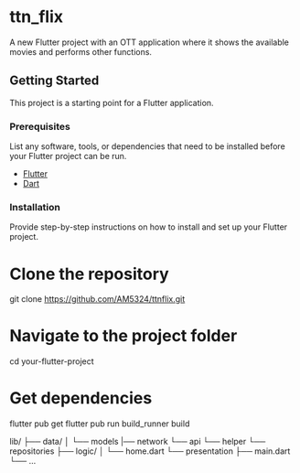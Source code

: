 # ttn_flix

A new Flutter project with an OTT application where it shows the available movies and performs other functions.

## Getting Started

This project is a starting point for a Flutter application.

### Prerequisites

List any software, tools, or dependencies that need to be installed before your Flutter project can be run.

- [Flutter](https://flutter.dev/docs/get-started/install)
- [Dart](https://dart.dev/get-dart)
### Installation

Provide step-by-step instructions on how to install and set up your Flutter project.

# Clone the repository
git clone https://github.com/AM5324/ttnflix.git

# Navigate to the project folder
cd your-flutter-project

# Get dependencies
flutter pub get
flutter pub run build_runner build

lib/
├── data/
│   └── models
    |── network
        └── api
        └── helper
    └── repositories
├── logic/
│   └── home.dart
└── presentation
├── main.dart
└── ...



